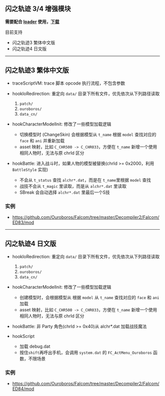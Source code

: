 ## 闪之轨迹 3/4 增强模块

**需要配合 [loader](https://github.com/Ouroboros/Falcom/tree/master/ed83/loader) 使用，[下载](https://github.com/Ouroboros/Falcom/releases/download/localization/loader.7z)**

目前支持
* 闪之轨迹3 繁体中文版
* 闪之轨迹4 日文版

--------------------

## 闪之轨迹3 繁体中文版

* traceScriptVM: trace 脚本 opcode 执行流程，不包含参数
* hookIoRedirection: 重定向 `data/` 目录下所有文件，优先依次从下列路径读取
  1. `patch/`
  2. `ouroboros/`
  3. `data_cn/`

* hookCharacterModelInit: 修改了一些模型加载逻辑
  * 切换模型时 (ChangeSkin) 会根据模型从 `t_name` 根据 `model` 查找对应的 `face` 和 `ani` 并重新加载
  * asset 映射，比如 `C_CHR500 -> C_CHR033`，方便在 `t_name` 新增一个使用相同人物时，无法与原 chrId 区分

* hookBattle: 进入战斗时，如果人物的模型被替换(chrId >= 0x2000，利用 `BattleStyle` 实现)
  * 不会从 `t_status` 查找 `alchr*.dat`，而是在 `t_name`里根据 `model` 查找
  * 战技不会从 `t_magic` 里读取，而是从 `alchr*.dat` 里读取
  * SBreak 会自动选择 `alchr*.dat` 里最后一个S技

### 实例
  * https://github.com/Ouroboros/Falcom/tree/master/Decompiler2/Falcom/ED83/mod

----------------

## 闪之轨迹4 日文版

* hookIoRedirection: 重定向 `data/` 目录下所有文件，优先依次从下列路径读取
  1. `patch/`
  2. `ouroboros/`
  3. `data_cn/`

* hookCharacterModelInit: 修改了一些模型加载逻辑
  * 创建模型时，会根据模型从 根据 `model` 从 `t_name` 查找对应的 `face` 和 `ani` 加载
  * asset 映射，比如 `C_CHR500 -> C_CHR033`，方便在 `t_name` 新增一个使用相同人物时，无法与原 chrId 区分

* hookBattle: 非 Party 角色(chrId >= 0x40)从 alchr*.dat 加载战技魔法

* hookScript
  * 加载 debug.dat
  * 按住`shift`再呼出手机，会调用 `system.dat` 的 `FC_ActMenu_Ouroboros` 函数，不限场景

### 实例
  * https://github.com/Ouroboros/Falcom/tree/master/Decompiler2/Falcom/ED84/mod

